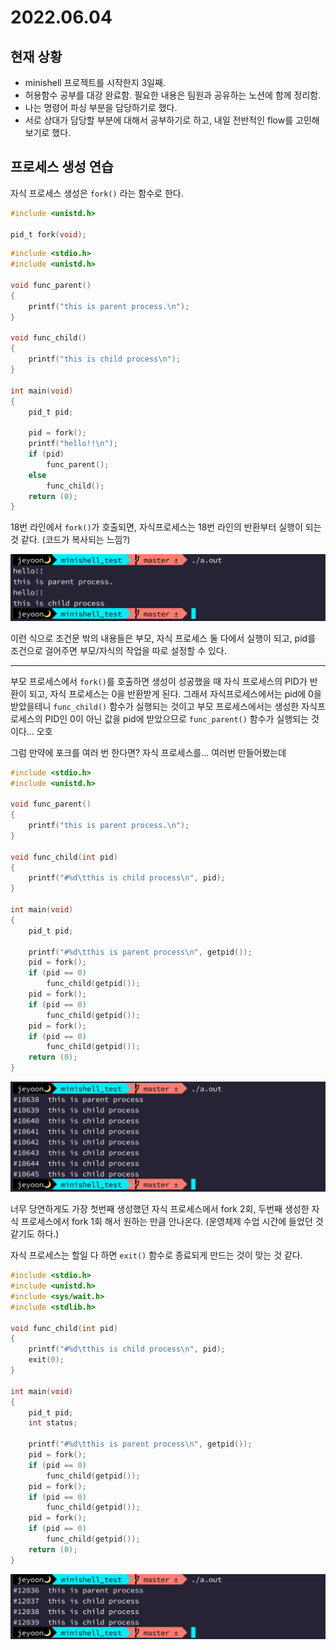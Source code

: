 # 2022.06.04

## 현재 상황

- minishell 프로젝트를 시작한지 3일째.
- 허용함수 공부를 대강 완료함. 필요한 내용은 팀원과 공유하는 노션에 함께 정리함.
- 나는 명령어 파싱 부분을 담당하기로 했다.
- 서로 상대가 담당할 부분에 대해서 공부하기로 하고, 내일 전반적인 flow를 고민해보기로 했다.

## 프로세스 생성 연습

자식 프로세스 생성은 `fork()` 라는 함수로 한다.

```c
#include <unistd.h>

pid_t fork(void);
```

```c
#include <stdio.h>
#include <unistd.h>

void func_parent()
{
	printf("this is parent process.\n");
}

void func_child()
{
	printf("this is child process\n");
}

int main(void)
{
	pid_t pid;

	pid = fork();
	printf("hello!!\n");
	if (pid)
		func_parent();
	else
		func_child();
	return (0);
}

```

18번 라인에서 `fork()`가 호출되면, 자식프로세스는 18번 라인의 반환부터 실행이 되는 것 같다. (코드가 복사되는 느낌?)

![fork test](img/test_fork_1.png)

이런 식으로 조건문 밖의 내용들은 부모, 자식 프로세스 둘 다에서 실행이 되고, pid를 조건으로 걸어주면 부모/자식의 작업을 따로 설정할 수 있다.

---

부모 프로세스에서 `fork()`를 호출하면 생성이 성공했을 때 자식 프로세스의 PID가 반환이 되고, 자식 프로세스는 0을 반환받게 된다. 그래서 자식프로세스에서는 pid에 0을 받았을테니 `func_child()` 함수가 실행되는 것이고 부모 프로세스에서는 생성한 자식프로세스의 PID인 0이 아닌 값을 pid에 받았으므로 `func_parent()` 함수가 실행되는 것이다... 오호

그럼 만약에 포크를 여러 번 한다면? 자식 프로세스를... 여러번 만들어봤는데

```c
#include <stdio.h>
#include <unistd.h>

void func_parent()
{
	printf("this is parent process.\n");
}

void func_child(int pid)
{
	printf("#%d\tthis is child process\n", pid);
}

int main(void)
{
	pid_t pid;

	printf("#%d\tthis is parent process\n", getpid());
	pid = fork();
	if (pid == 0)
		func_child(getpid());
	pid = fork();
	if (pid == 0)
		func_child(getpid());
	pid = fork();
	if (pid == 0)
		func_child(getpid());
	return (0);
}
```

![fork test](img/test_fork_2.png)

너무 당연하게도 가장 첫번째 생성했던 자식 프로세스에서 fork 2회, 두번째 생성한 자식 프로세스에서 fork 1회 해서 원하는 만큼 안나온다. (운영체제 수업 시간에 들었던 것 같기도 하다.)

자식 프로세스는 할일 다 하면 `exit()` 함수로 종료되게 만드는 것이 맞는 것 같다.

```c
#include <stdio.h>
#include <unistd.h>
#include <sys/wait.h>
#include <stdlib.h>

void func_child(int pid)
{
	printf("#%d\tthis is child process\n", pid);
	exit(0);
}

int main(void)
{
	pid_t pid;
	int status;

	printf("#%d\tthis is parent process\n", getpid());
	pid = fork();
	if (pid == 0)
		func_child(getpid());
	pid = fork();
	if (pid == 0)
		func_child(getpid());
	pid = fork();
	if (pid == 0)
		func_child(getpid());
	return (0);
}
```

![fork test](./img/test_fork_3.png)
